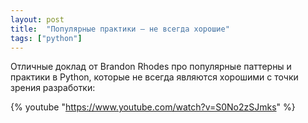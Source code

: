 ```yaml
---
layout: post
title:  "Популярные практики — не всегда хорошие"
tags: ["python"]
---
```


Отличные доклад от Brandon Rhodes про популярные паттерны и практики в Python,
которые не всегда являются хорошими с точки зрения разработки:

{% youtube "https://www.youtube.com/watch?v=S0No2zSJmks" %}
